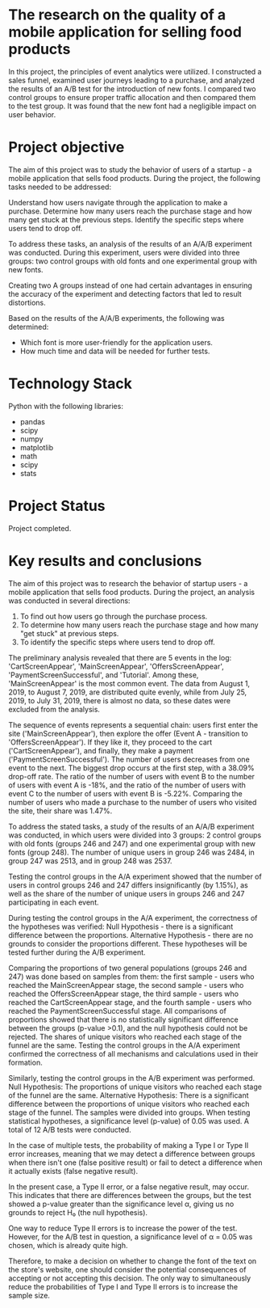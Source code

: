 # The research on the quality of a mobile application for selling food products

In this project, the principles of event analytics were utilized. I constructed a sales funnel, examined user journeys leading to a purchase, and analyzed the results of an A/B test for the introduction of new fonts. I compared two control groups to ensure proper traffic allocation and then compared them to the test group. It was found that the new font had a negligible impact on user behavior.

# Project objective

The aim of this project was to study the behavior of users of a startup - a mobile application that sells food products. During the project, the following tasks needed to be addressed:

Understand how users navigate through the application to make a purchase.
Determine how many users reach the purchase stage and how many get stuck at the previous steps.
Identify the specific steps where users tend to drop off.

To address these tasks, an analysis of the results of an A/A/B experiment was conducted. During this experiment, users were divided into three groups: two control groups with old fonts and one experimental group with new fonts.

Creating two A groups instead of one had certain advantages in ensuring the accuracy of the experiment and detecting factors that led to result distortions.

Based on the results of the A/A/B experiments, the following was determined:
- Which font is more user-friendly for the application users.
- How much time and data will be needed for further tests.

# Technology Stack

Python with the following libraries:
- pandas
- scipy
- numpy
- matplotlib
- math
- scipy
- stats

# Project Status

Project completed.

# Key results and conclusions

The aim of this project was to research the behavior of startup users - a mobile application that sells food products. During the project, an analysis was conducted in several directions:

1. To find out how users go through the purchase process.
2. To determine how many users reach the purchase stage and how many "get stuck" at previous steps.
3. To identify the specific steps where users tend to drop off.

The preliminary analysis revealed that there are 5 events in the log: 'CartScreenAppear', 'MainScreenAppear', 'OffersScreenAppear', 'PaymentScreenSuccessful', and 'Tutorial'. Among these, 'MainScreenAppear' is the most common event. The data from August 1, 2019, to August 7, 2019, are distributed quite evenly, while from July 25, 2019, to July 31, 2019, there is almost no data, so these dates were excluded from the analysis.

The sequence of events represents a sequential chain: users first enter the site ('MainScreenAppear'), then explore the offer (Event A - transition to 'OffersScreenAppear'). If they like it, they proceed to the cart ('CartScreenAppear'), and finally, they make a payment ('PaymentScreenSuccessful'). The number of users decreases from one event to the next. The biggest drop occurs at the first step, with a 38.09% drop-off rate. The ratio of the number of users with event B to the number of users with event A is -18%, and the ratio of the number of users with event C to the number of users with event B is -5.22%. Comparing the number of users who made a purchase to the number of users who visited the site, their share was 1.47%.

To address the stated tasks, a study of the results of an A/A/B experiment was conducted, in which users were divided into 3 groups: 2 control groups with old fonts (groups 246 and 247) and one experimental group with new fonts (group 248). The number of unique users in group 246 was 2484, in group 247 was 2513, and in group 248 was 2537.

Testing the control groups in the A/A experiment showed that the number of users in control groups 246 and 247 differs insignificantly (by 1.15%), as well as the share of the number of unique users in groups 246 and 247 participating in each event.

During testing the control groups in the A/A experiment, the correctness of the hypotheses was verified: Null Hypothesis - there is a significant difference between the proportions. Alternative Hypothesis - there are no grounds to consider the proportions different. These hypotheses will be tested further during the A/B experiment.

Comparing the proportions of two general populations (groups 246 and 247) was done based on samples from them: the first sample - users who reached the MainScreenAppear stage, the second sample - users who reached the OffersScreenAppear stage, the third sample - users who reached the CartScreenAppear stage, and the fourth sample - users who reached the PaymentScreenSuccessful stage. All comparisons of proportions showed that there is no statistically significant difference between the groups (p-value >0.1), and the null hypothesis could not be rejected. The shares of unique visitors who reached each stage of the funnel are the same. Testing the control groups in the A/A experiment confirmed the correctness of all mechanisms and calculations used in their formation.

Similarly, testing the control groups in the A/B experiment was performed. Null Hypothesis: The proportions of unique visitors who reached each stage of the funnel are the same. Alternative Hypothesis: There is a significant difference between the proportions of unique visitors who reached each stage of the funnel. The samples were divided into groups. When testing statistical hypotheses, a significance level (p-value) of 0.05 was used. A total of 12 A/B tests were conducted.

In the case of multiple tests, the probability of making a Type I or Type II error increases, meaning that we may detect a difference between groups when there isn't one (false positive result) or fail to detect a difference when it actually exists (false negative result).

In the present case, a Type II error, or a false negative result, may occur. This indicates that there are differences between the groups, but the test showed a p-value greater than the significance level α, giving us no grounds to reject H₀ (the null hypothesis).

One way to reduce Type II errors is to increase the power of the test. However, for the A/B test in question, a significance level of α = 0.05 was chosen, which is already quite high.

Therefore, to make a decision on whether to change the font of the text on the store's website, one should consider the potential consequences of accepting or not accepting this decision. The only way to simultaneously reduce the probabilities of Type I and Type II errors is to increase the sample size.